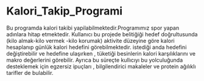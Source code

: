 # Kalori_Takip_Programi
Bu programda kalori takibi yapilabilmektedir.Programımız spor yapan adınlara hitap etmektedir.
Kullanıcı bu projede belitiğiği hedef doğrultusunda (kilo almak-kilo vermek -kilo korumak) aktivite düzeyine göre kalori hesaplanıp günlük kalori hedefini görebilmektedir.
istediği anda hedefini değiştirebilir ve hedefine ulaşırken , tüketiği besinlerin kalori karşılıklarını ve makro değerlerini görebilir.
Ayrıca bu süreçte kullıcıyı bu yolculuğunda desteklemek için egzersiz ipuçları , bilgilendirici makaleler ve protein ağılıklı tarifler de bulabilir. 
